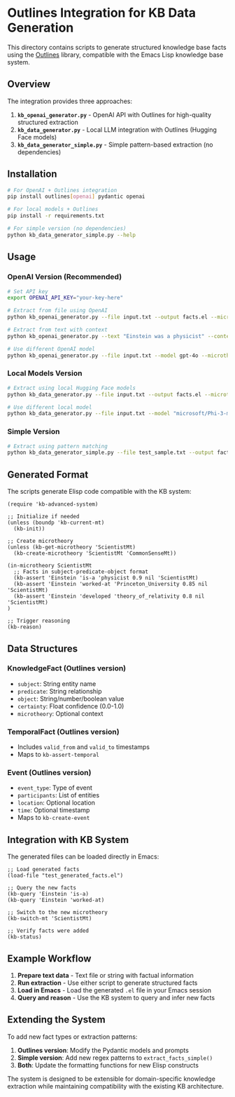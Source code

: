 # Outlines Integration for KB Data Generation

This directory contains scripts to generate structured knowledge base facts using the [Outlines](https://github.com/dottxt-ai/outlines) library, compatible with the Emacs Lisp knowledge base system.

## Overview

The integration provides three approaches:

1. **`kb_openai_generator.py`** - OpenAI API with Outlines for high-quality structured extraction
2. **`kb_data_generator.py`** - Local LLM integration with Outlines (Hugging Face models)
3. **`kb_data_generator_simple.py`** - Simple pattern-based extraction (no dependencies)

## Installation

```bash
# For OpenAI + Outlines integration
pip install outlines[openai] pydantic openai

# For local models + Outlines  
pip install -r requirements.txt

# For simple version (no dependencies)
python kb_data_generator_simple.py --help
```

## Usage

### OpenAI Version (Recommended)

```bash
# Set API key
export OPENAI_API_KEY="your-key-here"

# Extract from file using OpenAI
python kb_openai_generator.py --file input.txt --output facts.el --microtheory ScientistMt

# Extract from text with context
python kb_openai_generator.py --text "Einstein was a physicist" --context "Scientific biography" --output facts.el

# Use different OpenAI model
python kb_openai_generator.py --file input.txt --model gpt-4o --microtheory AdvancedMt
```

### Local Models Version

```bash
# Extract using local Hugging Face models
python kb_data_generator.py --file input.txt --output facts.el --microtheory ScientistMt

# Use different local model
python kb_data_generator.py --file input.txt --model "microsoft/Phi-3-mini-4k-instruct"
```

### Simple Version

```bash
# Extract using pattern matching
python kb_data_generator_simple.py --file test_sample.txt --output facts.el --microtheory MyMt
```

## Generated Format

The scripts generate Elisp code compatible with the KB system:

```elisp
(require 'kb-advanced-system)

;; Initialize if needed
(unless (boundp 'kb-current-mt)
  (kb-init))

;; Create microtheory
(unless (kb-get-microtheory 'ScientistMt)
  (kb-create-microtheory 'ScientistMt 'CommonSenseMt))

(in-microtheory ScientistMt
  ;; Facts in subject-predicate-object format
  (kb-assert 'Einstein 'is-a 'physicist 0.9 nil 'ScientistMt)
  (kb-assert 'Einstein 'worked-at 'Princeton_University 0.85 nil 'ScientistMt)
  (kb-assert 'Einstein 'developed 'theory_of_relativity 0.8 nil 'ScientistMt)
)

;; Trigger reasoning
(kb-reason)
```

## Data Structures

### KnowledgeFact (Outlines version)
- `subject`: String entity name
- `predicate`: String relationship
- `object`: String/number/boolean value
- `certainty`: Float confidence (0.0-1.0)
- `microtheory`: Optional context

### TemporalFact (Outlines version)
- Includes `valid_from` and `valid_to` timestamps
- Maps to `kb-assert-temporal`

### Event (Outlines version)
- `event_type`: Type of event
- `participants`: List of entities
- `location`: Optional location
- `time`: Optional timestamp
- Maps to `kb-create-event`

## Integration with KB System

The generated files can be loaded directly in Emacs:

```elisp
;; Load generated facts
(load-file "test_generated_facts.el")

;; Query the new facts
(kb-query 'Einstein 'is-a)
(kb-query 'Einstein 'worked-at)

;; Switch to the new microtheory
(kb-switch-mt 'ScientistMt)

;; Verify facts were added
(kb-status)
```

## Example Workflow

1. **Prepare text data** - Text file or string with factual information
2. **Run extraction** - Use either script to generate structured facts
3. **Load in Emacs** - Load the generated `.el` file in your Emacs session
4. **Query and reason** - Use the KB system to query and infer new facts

## Extending the System

To add new fact types or extraction patterns:

1. **Outlines version**: Modify the Pydantic models and prompts
2. **Simple version**: Add new regex patterns to `extract_facts_simple()`
3. **Both**: Update the formatting functions for new Elisp constructs

The system is designed to be extensible for domain-specific knowledge extraction while maintaining compatibility with the existing KB architecture.
